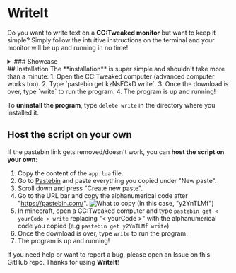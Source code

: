 # WriteIt
Do you want to write text on a **CC:Tweaked monitor** but want to keep it simple?
Simply follow the intuitive instructions on the terminal and your monitor will be up and running in no time!

<details>
<summary> ### Showcase</summary>
<br>

![Terminal](https://i.imgur.com/SIj2fGF.png)
![Hello world](https://i.imgur.com/ns26QAJ.png)
![Get rick rolled lmao](https://i.imgur.com/paRczaO.png)
</details>
## Installation
The **installation** is super simple and shouldn't take more than a minute:
1. Open the CC:Tweaked computer (advanced computer works too).
2. Type `pastebin get kzNsFCkD write`.
3. Once the download is over, type `write` to run the program.
4. The program is up and running!

To **uninstall the program**, type `delete write` in the directory where you installed it.

## Host the script on your own
If the pastebin link gets removed/doesn't work, you can **host the script on your own**:
1. Copy the content of the `app.lua` file.
2. Go to [Pastebin](https://pastebin.com/) and paste everything you copied under "New paste".
3. Scroll down and press "Create new paste".
4. Go to the URL bar and copy the alphanumerical code after "https://pastebin.com/".
 ![What to copy](https://i.imgur.com/rp7yPUI.png) (In this case, "y2YnTLMf")
 5. In minecraft, open a CC:Tweaked computer and type 
 `pastebin get < yourCode > write`
 replacing "< yourCode >" with the alphanumerical code you copied (e.g `pastebin get y2YnTLMf write`)
 6. Once the download is over, type `write` to run the program.
 7. The program is up and running!
 
 If you need help or want to report a bug, please open an Issue on this GitHub repo.
 Thanks for using **WriteIt**!






